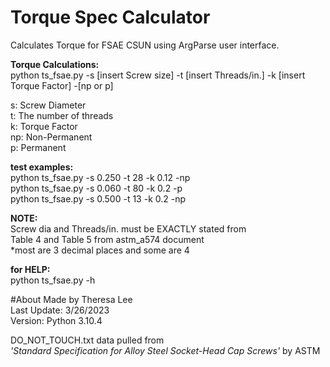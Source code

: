 # Torque Spec Calculator
 Calculates Torque for FSAE CSUN using ArgParse user interface.

 **Torque Calculations:**<br>
 python ts_fsae.py -s [insert Screw size] -t [insert Threads/in.] -k [insert Torque Factor] -[np or p]

 s: Screw Diameter<br>
 t: The number of threads<br>
 k: Torque Factor<br>
 np: Non-Permanent<br>
 p: Permanent<br>


 **test examples:**<br>
 python ts_fsae.py -s 0.250 -t 28 -k 0.12 -np<br>
 python ts_fsae.py -s 0.060 -t 80 -k 0.2 -p<br>
 python ts_fsae.py -s 0.500 -t 13 -k 0.2 -np

 **NOTE:**<br>
 Screw dia and Threads/in. must be EXACTLY stated from<br>
 Table 4 and Table 5 from astm_a574 document<br>
 *most are 3 decimal places and some are 4<br>

 **for HELP:**<br>
 python ts_fsae.py -h

#About
Made by Theresa Lee<br>
Last Update: 3/26/2023<br>
Version: Python 3.10.4

DO_NOT_TOUCH.txt data pulled from<br>
*'Standard Specification for Alloy Steel Socket-Head Cap Screws'* by ASTM
